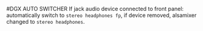 #DGX AUTO SWITCHER
If jack audio device connected to front panel: automatically switch to `stereo headphones fp`, if device removed, alsamixer changed to `stereo headphones`.
 